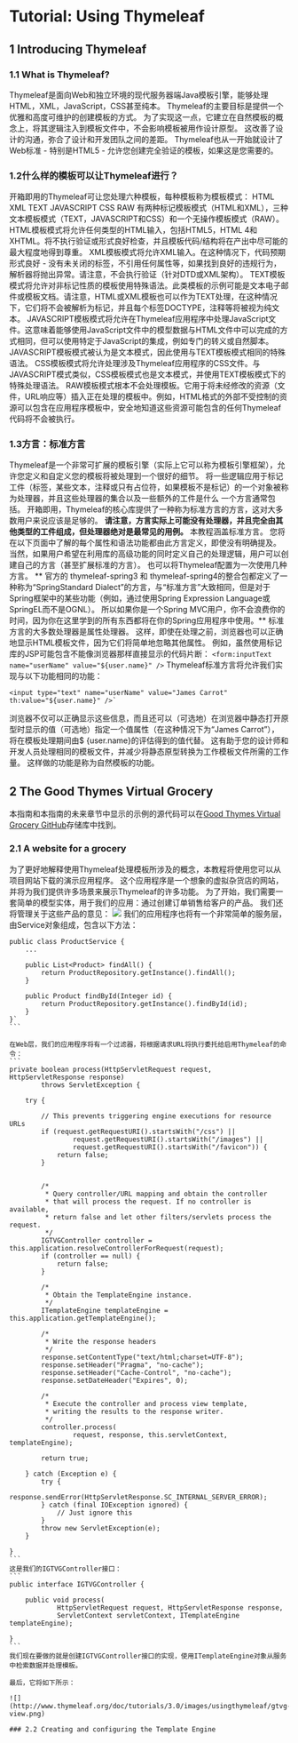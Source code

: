# Tutorial: Using Thymeleaf
##  1 Introducing Thymeleaf
### 1.1 What is Thymeleaf?
Thymeleaf是面向Web和独立环境的现代服务器端Java模板引擎，能够处理HTML，XML，JavaScript，CSS甚至纯本。
Thymeleaf的主要目标是提供一个优雅和高度可维护的创建模板的方式。 为了实现这一点，它建立在自然模板的概念上，将其逻辑注入到模板文件中，不会影响模板被用作设计原型。 这改善了设计的沟通，弥合了设计和开发团队之间的差距。
Thymeleaf也从一开始就设计了Web标准 - 特别是HTML5 - 允许您创建完全验证的模板，如果这是您需要的。
### 1.2什么样的模板可以让Thymeleaf进行？
开箱即用的Thymeleaf可让您处理六种模板，每种模板称为模板模式：
    HTML
    XML
    TEXT
    JAVASCRIPT
    CSS
    RAW
有两种标记模板模式（HTML和XML），三种文本模板模式（TEXT，JAVASCRIPT和CSS）和一个无操作模板模式（RAW）。
HTML模板模式将允许任何类型的HTML输入，包括HTML5，HTML 4和XHTML。将不执行验证或形式良好检查，并且模板代码/结构将在产出中尽可能的最大程度地得到尊重。
XML模板模式将允许XML输入。在这种情况下，代码预期形式良好 - 没有未关闭的标签，不引用任何属性等，如果找到良好的违规行为，解析器将抛出异常。请注意，不会执行验证（针对DTD或XML架构）。
TEXT模板模式将允许对非标记性质的模板使用特殊语法。此类模板的示例可能是文本电子邮件或模板文档。请注意，HTML或XML模板也可以作为TEXT处理，在这种情况下，它们将不会被解析为标记，并且每个标签DOCTYPE，注释等将被视为纯文本。
JAVASCRIPT模板模式将允许在Thymeleaf应用程序中处理JavaScript文件。这意味着能够使用JavaScript文件中的模型数据与HTML文件中可以完成的方式相同，但可以使用特定于JavaScript的集成，例如专门的转义或自然脚本。 JAVASCRIPT模板模式被认为是文本模式，因此使用与TEXT模板模式相同的特殊语法。
CSS模板模式将允许处理涉及Thymeleaf应用程序的CSS文件。与JAVASCRIPT模式类似，CSS模板模式也是文本模式，并使用TEXT模板模式下的特殊处理语法。
RAW模板模式根本不会处理模板。它用于将未经修改的资源（文件，URL响应等）插入正在处理的模板中。例如，HTML格式的外部不受控制的资源可以包含在应用程序模板中，安全地知道这些资源可能包含的任何Thymeleaf代码将不会被执行。
### 1.3方言：标准方言
Thymeleaf是一个非常可扩展的模板引擎（实际上它可以称为模板引擎框架），允许您定义和自定义您的模板将被处理到一个很好的细节。
将一些逻辑应用于标记工件（标签，某些文本，注释或只有占位符，如果模板不是标记）的一个对象被称为处理器，并且这些处理器的集合以及一些额外的工件是什么 一个方言通常包括。 开箱即用，Thymeleaf的核心库提供了一种称为标准方言的方言，这对大多数用户来说应该是足够的。
**请注意，方言实际上可能没有处理器，并且完全由其他类型的工件组成，但处理器绝对是最常见的用例。**
本教程涵盖标准方言。 您将在以下页面中了解的每个属性和语法功能都由此方言定义，即使没有明确提及。
当然，如果用户希望在利用库的高级功能的同时定义自己的处理逻辑，用户可以创建自己的方言（甚至扩展标准的方言）。 也可以将Thymeleaf配置为一次使用几种方言。
** 官方的 thymeleaf-spring3 和 thymeleaf-spring4的整合包都定义了一种称为“SpringStandard Dialect”的方言，与“标准方言”大致相同，但是对于Spring框架中的某些功能（例如，通过使用Spring Expression Language或SpringEL而不是OGNL）。 所以如果你是一个Spring MVC用户，你不会浪费你的时间，因为你在这里学到的所有东西都将在你的Spring应用程序中使用。**
标准方言的大多数处理器是属性处理器。 这样，即使在处理之前，浏览器也可以正确地显示HTML模板文件，因为它们将简单地忽略其他属性。 例如，虽然使用标记库的JSP可能包含不能像浏览器那样直接显示的代码片断：
```<form:inputText name="userName" value="${user.name}" />```
Thymeleaf标准方言将允许我们实现与以下功能相同的功能：
```
<input type="text" name="userName" value="James Carrot" th:value="${user.name}" />`
```
浏览器不仅可以正确显示这些信息，而且还可以（可选地）在浏览器中静态打开原型时显示的值（可选地）指定一个值属性（在这种情况下为“James Carrot”）， 将在模板处理期间由$ {user.name}的评估得到的值代替。
这有助于您的设计师和开发人员处理相同的模板文件，并减少将静态原型转换为工作模板文件所需的工作量。 这样做的功能是称为自然模板的功能。
## 2 The Good Thymes Virtual Grocery
本指南和本指南的未来章节中显示的示例的源代码可以在[Good Thymes Virtual Grocery GitHub](https://github.com/thymeleaf/thymeleafexamples-gtvg)存储库中找到。
### 2.1 A website for a grocery
为了更好地解释使用Thymeleaf处理模板所涉及的概念，本教程将使用您可以从项目网站下载的演示应用程序。
这个应用程序是一个想象的虚拟杂货店的网站，并将为我们提供许多场景来展示Thymeleaf的许多功能。
为了开始，我们需要一套简单的模型实体，用于我们的应用：通过创建订单销售给客户的产品。 我们还将管理关于这些产品的意见：
![](http://www.thymeleaf.org/doc/tutorials/3.0/images/usingthymeleaf/gtvg-model.png)
我们的应用程序也将有一个非常简单的服务层，由Service对象组成，包含以下方法：
````
public class ProductService {
    ...

    public List<Product> findAll() {
        return ProductRepository.getInstance().findAll();
    }

    public Product findById(Integer id) {
        return ProductRepository.getInstance().findById(id);
    }
}`
```

在Web层，我们的应用程序将有一个过滤器，将根据请求URL将执行委托给启用Thymeleaf的命令：
```
private boolean process(HttpServletRequest request, HttpServletResponse response)
        throws ServletException {
    
    try {

        // This prevents triggering engine executions for resource URLs
        if (request.getRequestURI().startsWith("/css") ||
                request.getRequestURI().startsWith("/images") ||
                request.getRequestURI().startsWith("/favicon")) {
            return false;
        }

        
        /*
         * Query controller/URL mapping and obtain the controller
         * that will process the request. If no controller is available,
         * return false and let other filters/servlets process the request.
         */
        IGTVGController controller = this.application.resolveControllerForRequest(request);
        if (controller == null) {
            return false;
        }

        /*
         * Obtain the TemplateEngine instance.
         */
        ITemplateEngine templateEngine = this.application.getTemplateEngine();

        /*
         * Write the response headers
         */
        response.setContentType("text/html;charset=UTF-8");
        response.setHeader("Pragma", "no-cache");
        response.setHeader("Cache-Control", "no-cache");
        response.setDateHeader("Expires", 0);

        /*
         * Execute the controller and process view template,
         * writing the results to the response writer. 
         */
        controller.process(
                request, response, this.servletContext, templateEngine);
        
        return true;
        
    } catch (Exception e) {
        try {
            response.sendError(HttpServletResponse.SC_INTERNAL_SERVER_ERROR);
        } catch (final IOException ignored) {
            // Just ignore this
        }
        throw new ServletException(e);
    }
    
}
```
这是我们的IGTVGController接口：
```
public interface IGTVGController {

    public void process(
            HttpServletRequest request, HttpServletResponse response,
            ServletContext servletContext, ITemplateEngine templateEngine);    
    
}
```
我们现在要做的就是创建IGTVGController接口的实现，使用ITemplateEngine对象从服务中检索数据并处理模板。

最后，它将如下所示：

![](http://www.thymeleaf.org/doc/tutorials/3.0/images/usingthymeleaf/gtvg-view.png)

### 2.2 Creating and configuring the Template Engine










